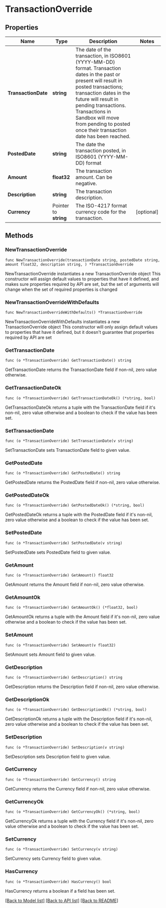 # TransactionOverride

## Properties

Name | Type | Description | Notes
------------ | ------------- | ------------- | -------------
**TransactionDate** | **string** | The date of the transaction, in ISO8601 (YYYY-MM-DD) format. Transaction dates in the past or present will result in posted transactions; transaction dates in the future will result in pending transactions. Transactions in Sandbox will move from pending to posted once their transaction date has been reached. | 
**PostedDate** | **string** | The date the transaction posted, in ISO8601 (YYYY-MM-DD) format | 
**Amount** | **float32** | The transaction amount. Can be negative. | 
**Description** | **string** | The transaction description. | 
**Currency** | Pointer to **string** | The ISO-4217 format currency code for the transaction. | [optional] 

## Methods

### NewTransactionOverride

`func NewTransactionOverride(transactionDate string, postedDate string, amount float32, description string, ) *TransactionOverride`

NewTransactionOverride instantiates a new TransactionOverride object
This constructor will assign default values to properties that have it defined,
and makes sure properties required by API are set, but the set of arguments
will change when the set of required properties is changed

### NewTransactionOverrideWithDefaults

`func NewTransactionOverrideWithDefaults() *TransactionOverride`

NewTransactionOverrideWithDefaults instantiates a new TransactionOverride object
This constructor will only assign default values to properties that have it defined,
but it doesn't guarantee that properties required by API are set

### GetTransactionDate

`func (o *TransactionOverride) GetTransactionDate() string`

GetTransactionDate returns the TransactionDate field if non-nil, zero value otherwise.

### GetTransactionDateOk

`func (o *TransactionOverride) GetTransactionDateOk() (*string, bool)`

GetTransactionDateOk returns a tuple with the TransactionDate field if it's non-nil, zero value otherwise
and a boolean to check if the value has been set.

### SetTransactionDate

`func (o *TransactionOverride) SetTransactionDate(v string)`

SetTransactionDate sets TransactionDate field to given value.


### GetPostedDate

`func (o *TransactionOverride) GetPostedDate() string`

GetPostedDate returns the PostedDate field if non-nil, zero value otherwise.

### GetPostedDateOk

`func (o *TransactionOverride) GetPostedDateOk() (*string, bool)`

GetPostedDateOk returns a tuple with the PostedDate field if it's non-nil, zero value otherwise
and a boolean to check if the value has been set.

### SetPostedDate

`func (o *TransactionOverride) SetPostedDate(v string)`

SetPostedDate sets PostedDate field to given value.


### GetAmount

`func (o *TransactionOverride) GetAmount() float32`

GetAmount returns the Amount field if non-nil, zero value otherwise.

### GetAmountOk

`func (o *TransactionOverride) GetAmountOk() (*float32, bool)`

GetAmountOk returns a tuple with the Amount field if it's non-nil, zero value otherwise
and a boolean to check if the value has been set.

### SetAmount

`func (o *TransactionOverride) SetAmount(v float32)`

SetAmount sets Amount field to given value.


### GetDescription

`func (o *TransactionOverride) GetDescription() string`

GetDescription returns the Description field if non-nil, zero value otherwise.

### GetDescriptionOk

`func (o *TransactionOverride) GetDescriptionOk() (*string, bool)`

GetDescriptionOk returns a tuple with the Description field if it's non-nil, zero value otherwise
and a boolean to check if the value has been set.

### SetDescription

`func (o *TransactionOverride) SetDescription(v string)`

SetDescription sets Description field to given value.


### GetCurrency

`func (o *TransactionOverride) GetCurrency() string`

GetCurrency returns the Currency field if non-nil, zero value otherwise.

### GetCurrencyOk

`func (o *TransactionOverride) GetCurrencyOk() (*string, bool)`

GetCurrencyOk returns a tuple with the Currency field if it's non-nil, zero value otherwise
and a boolean to check if the value has been set.

### SetCurrency

`func (o *TransactionOverride) SetCurrency(v string)`

SetCurrency sets Currency field to given value.

### HasCurrency

`func (o *TransactionOverride) HasCurrency() bool`

HasCurrency returns a boolean if a field has been set.


[[Back to Model list]](../README.md#documentation-for-models) [[Back to API list]](../README.md#documentation-for-api-endpoints) [[Back to README]](../README.md)


